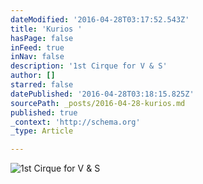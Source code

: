 ```yaml
---
dateModified: '2016-04-28T03:17:52.543Z'
title: 'Kurios '
hasPage: false
inFeed: true
inNav: false
description: '1st Cirque for V & S'
author: []
starred: false
datePublished: '2016-04-28T03:18:15.825Z'
sourcePath: _posts/2016-04-28-kurios.md
published: true
_context: 'http://schema.org'
_type: Article

---
```

![1st Cirque for V & S](https://the-grid-user-content.s3-us-west-2.amazonaws.com/d359636e-477f-44b3-b0e3-fc8de9f80c7b.jpg)
